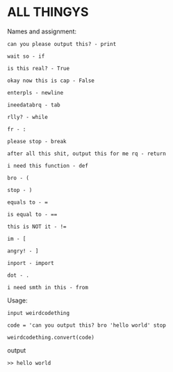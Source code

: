 # ALL THINGYS
Names and assignment:

    can you please output this? - print
    
    wait so - if
    
    is this real? - True
    
    okay now this is cap - False
    
    enterpls - newline
    
    ineedatabrq - tab
    
    rlly? - while
    
    fr - :
    
    please stop - break
    
    after all this shit, output this for me rq - return
    
    i need this function - def
    
    bro - (
    
    stop - )
    
    equals to - =
    
    is equal to - ==
    
    this is NOT it - !=
    
    im - [
    
    angry! - ]
    
    inport - import
    
    dot - .

    i need smth in this - from
    
Usage:

    input weirdcodething
    
    code = 'can you output this? bro 'hello world' stop
    
    weirdcodething.convert(code)
    
output

    >> hello world
